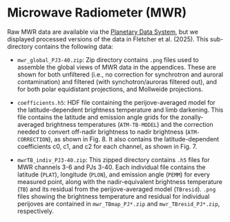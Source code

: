 # Microwave Radiometer (MWR)

Raw MWR data are available via the [Planetary Data System](https://pds-atmospheres.nmsu.edu/PDS/data/jnomwr_1100/), but we displayed processed versions of the data in Fletcher et al. (2025).  This sub-directory contains the following data:

* `mwr_global_PJ3-40.zip`: Zip directory contains `.png` files used to assemble the global views of MWR data in the appendices.  These are shown for both unfiltered (i.e., no correction for synchrotron and auroral contamination) and filtered (with synchotron/auroras filtered out), and for both polar equidistant projections, and Mollweide projections.

* `coefficients.h5`:  HDF file containing the perijove-averaged model for the latitude-dependent brightness temperature and limb darkening.  This file contains the latitude and emission angle grids for the zonally-averaged brightness temperatures (`ATM-TB-MODEL`) and the correction needed to convert off-nadir brightness to nadir brightness (`ATM-CORRECTION`), as shown in Fig. 8.  It also contains the latitude-dependent coefficients c0, c1, and c2 for each channel, as shown in Fig. 7.

* `mwrTB_indiv_PJ3-40.zip`: This zipped directory contains `.h5` files for MWR channels 3-6 and PJs 3-40.  Each individual file contains the latitude (`PLAT`), longitude (`PLON`), and emission angle (`PEMM`) for every measured point, along with the nadir-equivalent brightness temperature (`TB`) and its residual from the perijove-averaged model (`TBresid`).  `.png` files showing the brightness temperature and residual for individual perijoves are contained in `mwr_TBmap_PJ*.zip` and `mwr_TBresid_PJ*.zip`, respectively.
